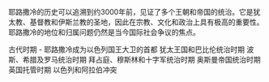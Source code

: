 耶路撒冷的历史可以追溯到约3000年前，见证了多个王朝和帝国的统治。它是犹太教、基督教和伊斯兰教的圣地，因此在宗教、文化和政治上具有极高的重要性。耶路撒冷的地位和归属问题仍然是当今国际社会争议的焦点。

古代时期 - 耶路撒冷成为以色列国王大卫的首都
犹太王国和巴比伦统治时期
波斯、希腊及罗马统治时期
拜占庭、穆斯林和十字军统治时期
奥斯曼帝国统治时期
英国托管时期
以色列和阿拉伯冲突
